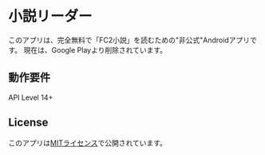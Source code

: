 # 小説リーダー

このアプリは、完全無料で「FC2小説」を読むための"非公式"Androidアプリです。
現在は、Google Playより削除されています。

## 動作要件

API Level 14+

## License

このアプリは[MITライセンス](LICENSE)で公開されています。
